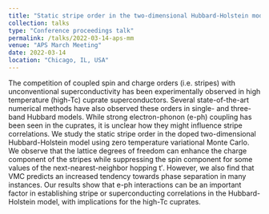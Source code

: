 ```yaml
---
title: "Static stripe order in the two-dimensional Hubbard-Holstein model"
collection: talks
type: "Conference proceedings talk"
permalink: /talks/2022-03-14-aps-mm
venue: "APS March Meeting"
date: 2022-03-14
location: "Chicago, IL, USA"
---
```


The competition of coupled spin and charge orders (i.e. stripes) with unconventional superconductivity has been experimentally observed in high temperature (high-Tc) cuprate superconductors. Several state-of-the-art numerical methods have also observed these orders in single- and three-band Hubbard models. While strong electron-phonon (e-ph) coupling has been seen in the cuprates, it is unclear how they might influence stripe correlations. We study the static stripe order in the doped two-dimensional Hubbard-Holstein model using zero temperature variational Monte Carlo. We observe that the lattice degrees of freedom can enhance the charge component of the stripes while suppressing the spin component for some values of the next-nearest-neighbor hopping t′. However, we also find that VMC predicts an increased tendency towards phase separation in many instances. Our results show that e-ph interactions can be an important factor in establishing stripe or superconducting correlations in the Hubbard-Holstein model, with implications for the high-Tc cuprates. 
